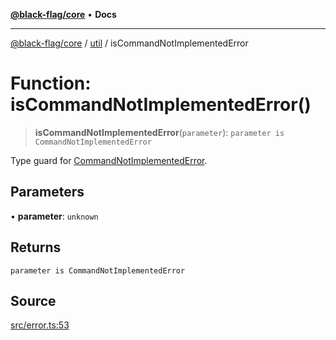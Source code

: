 [**@black-flag/core**](../../README.md) • **Docs**

***

[@black-flag/core](../../README.md) / [util](../README.md) / isCommandNotImplementedError

# Function: isCommandNotImplementedError()

> **isCommandNotImplementedError**(`parameter`): `parameter is CommandNotImplementedError`

Type guard for [CommandNotImplementedError](../classes/CommandNotImplementedError.md).

## Parameters

• **parameter**: `unknown`

## Returns

`parameter is CommandNotImplementedError`

## Source

[src/error.ts:53](https://github.com/Xunnamius/black-flag/blob/35f66cc9d69f8434d03db49f067b4f7e03d4c58c/src/error.ts#L53)
